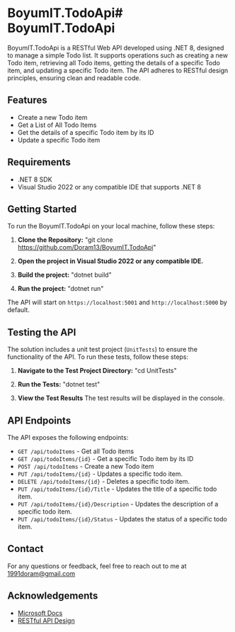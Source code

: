 # BoyumIT.TodoApi# BoyumIT.TodoApi

BoyumIT.TodoApi is a RESTful Web API developed using .NET 8, designed to manage a simple Todo list. It supports operations such as 
creating a new Todo item, retrieving all Todo items, getting the details of a specific Todo item,
and updating a specific Todo item. The API adheres to RESTful design principles, ensuring clean and readable code.

## Features

- Create a new Todo item
- Get a List of All Todo Items
- Get the details of a specific Todo item by its ID
- Update a specific Todo item

## Requirements

- .NET 8 SDK 
- Visual Studio 2022 or any compatible IDE that supports .NET 8

## Getting Started

To run the BoyumIT.TodoApi on your local machine, follow these steps:

1. **Clone the Repository:** "git clone https://github.com/Doram13/BoyumIT.TodoApi"

2. **Open the project in Visual Studio 2022 or any compatible IDE.**

3. **Build the project:** "dotnet build"

4. **Run the project:** "dotnet run"

The API will start on `https://localhost:5001` and `http://localhost:5000` by default.

## Testing the API

The solution includes a unit test project (`UnitTests`) to ensure the functionality of the API. To run these tests, follow these steps:

1. **Navigate to the Test Project Directory:** "cd UnitTests"

2. **Run the Tests:** "dotnet test"

3. **View the Test Results**
   The test results will be displayed in the console.

## API Endpoints

The API exposes the following endpoints:

- `GET /api/todoItems` - Get all Todo items
- `GET /api/todoItems/{id}` - Get a specific Todo item by its ID
- `POST /api/todoItems` - Create a new Todo item
- `PUT /api/todoItems/{id}` - Updates a specific todo item.
- `DELETE /api/todoItems/{id}` - Deletes a specific todo item.
- `PUT /api/todoItems/{id}/Title` - Updates the title of a specific todo item.
- `PUT /api/todoItems/{id}/Description` - Updates the description of a specific todo item.
- `PUT /api/todoItems/{id}/Status` - Updates the status of a specific todo item.
## Contact

For any questions or feedback, feel free to reach out to me at 1991doram@gmail.com

## Acknowledgements

- [Microsoft Docs](https://docs.microsoft.com/en-us/aspnet/core/web-api/?view=aspnetcore-6.0)
- [RESTful API Design](https://restfulapi.net/)